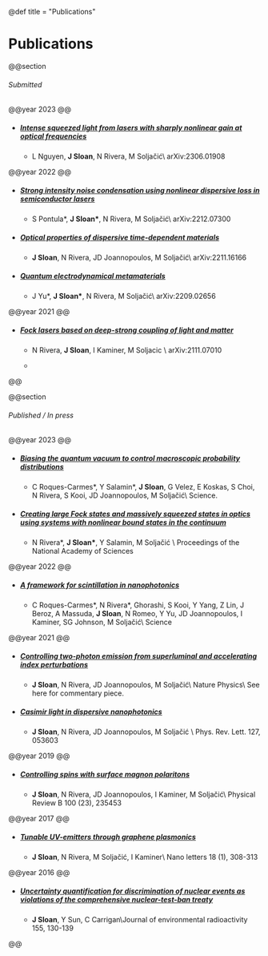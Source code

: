 @def title = "Publications"

# Publications

<!-- \toc -->

@@section

###### Submitted

@@year
2023
@@

- ##### [Intense squeezed light from lasers with sharply nonlinear gain at optical frequencies](https://arxiv.org/abs/2306.01908)
    - L Nguyen, **J Sloan**, N Rivera, M Soljačić\\ arXiv:2306.01908

@@year
2022
@@

- ##### [Strong intensity noise condensation using nonlinear dispersive loss in semiconductor lasers](https://arxiv.org/abs/2212.07300)
    - S Pontula\*, **J Sloan\***, N Rivera, M Soljačić\\ arXiv:2212.07300


- ##### [Optical properties of dispersive time-dependent materials](https://arxiv.org/abs/2211.16166)
    - **J Sloan**, N Rivera, JD Joannopoulos, M Soljačić\\ arXiv:2211.16166


- ##### [Quantum electrodynamical metamaterials](https://arxiv.org/abs/2209.02656)
    - J Yu\*, **J Sloan\***, N Rivera, M Soljačić\\ arXiv:2209.02656


@@year
2021
@@


- ##### [Fock lasers based on deep-strong coupling of light and matter](https://arxiv.org/abs/2111.07010)
    - N Rivera, **J Sloan**, I Kaminer, M Soljacic \\ arXiv:2111.07010
    - ~~~ <button><span class="add-icon icon-arrow-top-right">PDF</button> ~~~ 

@@

@@section

###### Published / In press

@@year
2023
@@

- ##### [Biasing the quantum vacuum to control macroscopic probability distributions](https://doi.org/10.1126/science.adh4920)
    - C Roques-Carmes\*, Y Salamin\*, **J Sloan**, G Velez, E Koskas, S Choi, N Rivera, S Kooi, JD Joannopoulos, M Soljačić\\ Science.


- ##### [Creating large Fock states and massively squeezed states in optics using systems with nonlinear bound states in the continuum](https://doi.org/10.1073/pnas.2219208120)
    - N Rivera\*, **J Sloan\***, Y Salamin, M Soljačić \\ Proceedings of the National Academy of Sciences

@@year
2022
@@

- ##### [A framework for scintillation in nanophotonics](https://doi.org/10.1126/science.abm9293)
    - C Roques-Carmes\*, N Rivera\*, Ghorashi, S Kooi, Y Yang, Z Lin, J Beroz, A Massuda, **J Sloan**, N Romeo, Y Yu, JD Joannopoulos, I Kaminer, SG Johnson, M Soljačić\\ Science

@@year
2021
@@



- ##### [Controlling two-photon emission from superluminal and accelerating index perturbations](https://www.nature.com/articles/s41567-021-01428-4)
    - **J Sloan**, N Rivera, JD Joannopoulos, M Soljačić\\ Nature Physics\\ See here for commentary piece.


- ##### [Casimir light in dispersive nanophotonics](https://journals.aps.org/prl/abstract/10.1103/PhysRevLett.127.053603)
    - **J Sloan**, N Rivera, JD Joannopoulos, M Soljačić \\ Phys. Rev. Lett. 127, 053603




@@year
2019
@@



- ##### [Controlling spins with surface magnon polaritons](https://journals.aps.org/prb/abstract/10.1103/PhysRevB.100.235453)
    - **J Sloan**, N Rivera, JD Joannopoulos, I Kaminer, M Soljačić\\ Physical Review B 100 (23), 235453



@@year
2017
@@



- ##### [Tunable UV-emitters through graphene plasmonics](https://pubs.acs.org/doi/abs/10.1021/acs.nanolett.7b04146)
    - **J Sloan**, N Rivera, M Soljačić, I Kaminer\\ Nano letters 18 (1), 308-313


@@year
2016
@@


- ##### [Uncertainty quantification for discrimination of nuclear events as violations of the comprehensive nuclear-test-ban treaty](https://www.sciencedirect.com/science/article/pii/S0265931X16300455)
    - **J Sloan**, Y Sun, C Carrigan\\Journal of environmental radioactivity 155, 130-139

@@